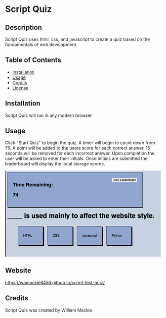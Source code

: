 # Script Quiz

## Description
Script Quiz uses html, css, and javascript to create a quiz based on the fundamentals of web development.

## Table of Contents
* [Installation](#installation)
* [Usage](#usage)
* [Credits](#credits)
* [License](#license)

## Installation
Script Quiz will run in any modern browser

## Usage
Click "Start Quiz" to begin the quiz. A timer will begin to count down from 75. A point will be added to the users score for each correct answer. 15 seconds will be removed for each incorrect answer. Upon completion the user will be asked to enter their initials. Once initials are submitted the leaderboard will display the local storage scores.

![screenshot](assets/images/screenshot.png)

## Website
https://wamackie8456.github.io/script-test-quiz/

## Credits
Script Quiz was created by William Mackie


